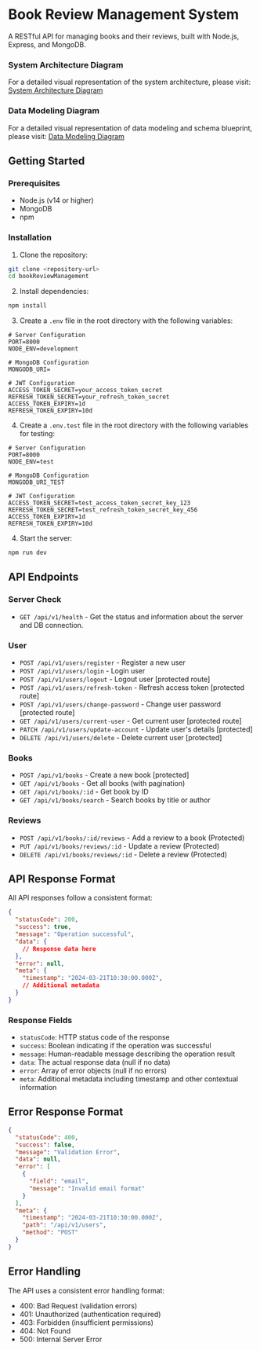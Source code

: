 # Book Review Management System

A RESTful API for managing books and their reviews, built with Node.js, Express, and MongoDB.

### System Architecture Diagram

For a detailed visual representation of the system architecture, please visit:
[System Architecture Diagram](https://app.eraser.io/workspace/DjL400jlioSvPkPR7Vji?origin=share)

### Data Modeling Diagram

For a detailed visual representation of data modeling and schema blueprint, please visit:
[Data Modeling Diagram](https://app.eraser.io/workspace/AjkfnwCpqqlAERn07uC3?origin=share)

##  Getting Started

### Prerequisites
- Node.js (v14 or higher)
- MongoDB
- npm

### Installation

1. Clone the repository:
```bash
git clone <repository-url>
cd bookReviewManagement
```

2. Install dependencies:
```bash
npm install
```

3. Create a `.env` file in the root directory with the following variables:
```env
# Server Configuration
PORT=8000
NODE_ENV=development

# MongoDB Configuration
MONGODB_URI=

# JWT Configuration
ACCESS_TOKEN_SECRET=your_access_token_secret
REFRESH_TOKEN_SECRET=your_refresh_token_secret
ACCESS_TOKEN_EXPIRY=1d
REFRESH_TOKEN_EXPIRY=10d
```

4. Create a `.env.test` file in the root directory with the following variables for testing:
```env
# Server Configuration
PORT=8000
NODE_ENV=test

# MongoDB Configuration
MONGODB_URI_TEST

# JWT Configuration
ACCESS_TOKEN_SECRET=test_access_token_secret_key_123
REFRESH_TOKEN_SECRET=test_refresh_token_secret_key_456
ACCESS_TOKEN_EXPIRY=1d
REFRESH_TOKEN_EXPIRY=10d
```

4. Start the server:
```bash
npm run dev
```

## API Endpoints

### Server Check
- `GET /api/v1/health` - Get the status and information about the server and DB connection.

### User
- `POST /api/v1/users/register` - Register a new user
- `POST /api/v1/users/login` - Login user
- `POST /api/v1/users/logout` - Logout user [protected route]
- `POST /api/v1/users/refresh-token` - Refresh access token [protected route]
- `POST /api/v1/users/change-password` - Change user password [protected route]
- `GET /api/v1/users/current-user` - Get current user [protected route]
- `PATCH /api/v1/users/update-account` - Update user's details [protected]
- `DELETE /api/v1/users/delete` - Delete current user [protected]


### Books
- `POST /api/v1/books` - Create a new book [protected]
- `GET /api/v1/books` - Get all books (with pagination)
- `GET /api/v1/books/:id` - Get book by ID
- `GET /api/v1/books/search` - Search books by title or author

### Reviews
- `POST /api/v1/books/:id/reviews` - Add a review to a book (Protected)
- `PUT /api/v1/books/reviews/:id` - Update a review (Protected)
- `DELETE /api/v1/books/reviews/:id` - Delete a review (Protected)

## API Response Format

All API responses follow a consistent format:

```json
{
  "statusCode": 200,
  "success": true,
  "message": "Operation successful",
  "data": {
    // Response data here
  },
  "error": null,
  "meta": {
    "timestamp": "2024-03-21T10:30:00.000Z",
    // Additional metadata
  }
}
```

### Response Fields

- `statusCode`: HTTP status code of the response
- `success`: Boolean indicating if the operation was successful
- `message`: Human-readable message describing the operation result
- `data`: The actual response data (null if no data)
- `error`: Array of error objects (null if no errors)
- `meta`: Additional metadata including timestamp and other contextual information

## Error Response Format

```json
{
  "statusCode": 400,
  "success": false,
  "message": "Validation Error",
  "data": null,
  "error": [
    {
      "field": "email",
      "message": "Invalid email format"
    }
  ],
  "meta": {
    "timestamp": "2024-03-21T10:30:00.000Z",
    "path": "/api/v1/users",
    "method": "POST"
  }
}
```

## Error Handling

The API uses a consistent error handling format:
- 400: Bad Request (validation errors)
- 401: Unauthorized (authentication required)
- 403: Forbidden (insufficient permissions)
- 404: Not Found
- 500: Internal Server Error
